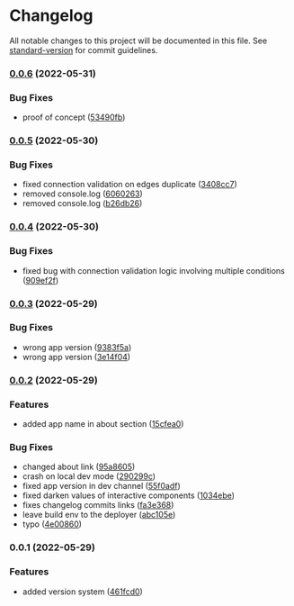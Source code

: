 # Changelog

All notable changes to this project will be documented in this file. See [standard-version](https://github.com/conventional-changelog/standard-version) for commit guidelines.

### [0.0.6](https://github.com/kinark/tony/compare/v0.0.5...v0.0.6) (2022-05-31)


### Bug Fixes

* proof of concept ([53490fb](https://github.com/kinark/tony/commits/53490fb077d01ab27788347442a9d0a3ab9b2241))

### [0.0.5](https://github.com/kinark/tony/compare/v0.0.4...v0.0.5) (2022-05-30)


### Bug Fixes

* fixed connection validation on edges duplicate ([3408cc7](https://github.com/kinark/tony/commits/3408cc7d46b0366db83f1aa792f7bf75a2141240))
* removed console.log ([6060263](https://github.com/kinark/tony/commits/6060263ee11374ca9d10df83d44343c1004a1f9b))
* removed console.log ([b26db26](https://github.com/kinark/tony/commits/b26db262873296372192349767e67bdc5ff4c399))

### [0.0.4](https://github.com/kinark/tony/compare/v0.0.3...v0.0.4) (2022-05-30)


### Bug Fixes

* fixed bug with connection validation logic involving multiple conditions ([909ef2f](https://github.com/kinark/tony/commits/909ef2f1fb463a71eaf223f631261d63a184a12b))

### [0.0.3](https://github.com/kinark/tony/compare/v0.0.2...v0.0.3) (2022-05-29)


### Bug Fixes

* wrong app version ([9383f5a](https://github.com/kinark/tony/commits/9383f5a61268b8196cf381b846b3bf0897c2540d))
* wrong app version ([3e14f04](https://github.com/kinark/tony/commits/3e14f045c44f9d81487862ca1cd1316d72a4b634))

### [0.0.2](https://github.com/kinark/tony/compare/v0.0.1...v0.0.2) (2022-05-29)


### Features

* added app name in about section ([15cfea0](https://github.com/kinark/tony/commits/15cfea04d62cef7c154c8827176d70be9e8aebd3))


### Bug Fixes

* changed about link ([95a8605](https://github.com/kinark/tony/commits/95a8605def57831204e0bb901994832c17e4352a))
* crash on local dev mode ([290299c](https://github.com/kinark/tony/commits/290299ce2a8f558d02350bdaee34a1aa75a3921e))
* fixed app version in dev channel ([55f0adf](https://github.com/kinark/tony/commits/55f0adfc3b129beeb9b9fd4cb6f7f9016ed5ab9d))
* fixed darken values of interactive components ([1034ebe](https://github.com/kinark/tony/commits/1034ebe3cdb8e2c041685ddca01ef3a434cdcd01))
* fixes changelog commits links ([fa3e368](https://github.com/kinark/tony/commits/fa3e3688c4fbd5c3b1aa4a6257b7388bde243fe0))
* leave build env to the deployer ([abc105e](https://github.com/kinark/tony/commits/abc105e03c4a2f735a5d57de0216e56c7aaaedb2))
* typo ([4e00860](https://github.com/kinark/tony/commits/4e00860018c55d7d4ddcef904dfc6a2626b91922))

### 0.0.1 (2022-05-29)


### Features

* added version system ([461fcd0](https://github.com/kinark/tony/commits/461fcd0fdc0eb7a8a1c0582e1710bb3436904a55))

